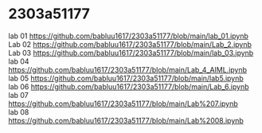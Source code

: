 # 2303a51177
lab 01
https://github.com/babluu1617/2303a51177/blob/main/lab_01.ipynb<br>
Lab 02
https://github.com/babluu1617/2303a51177/blob/main/Lab_2.ipynb<br>
Lab 03
https://github.com/babluu1617/2303a51177/blob/main/lab_03.ipynb<br>
lab 04
https://github.com/babluu1617/2303a51177/blob/main/Lab_4_AIML.ipynb<br>
lab 05
https://github.com/babluu1617/2303a51177/blob/main/lab5.ipynb<br>
lab 06
https://github.com/babluu1617/2303a51177/blob/main/Lab_6.ipynb<br>
lab 07
https://github.com/babluu1617/2303a51177/blob/main/Lab%207.ipynb<br>
lab 08
https://github.com/babluu1617/2303a51177/blob/main/Lab%2008.ipynb
